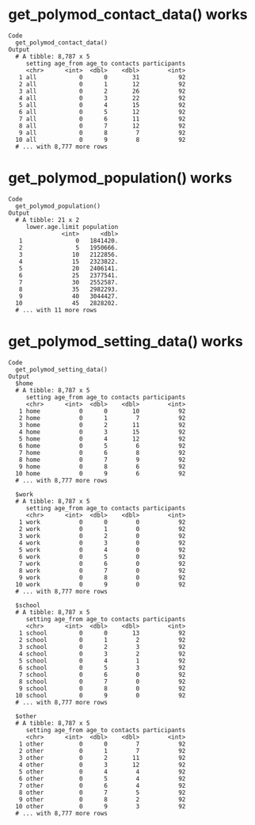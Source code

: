 # get_polymod_contact_data() works

    Code
      get_polymod_contact_data()
    Output
      # A tibble: 8,787 x 5
         setting age_from age_to contacts participants
         <chr>      <int>  <dbl>    <dbl>        <int>
       1 all            0      0       31           92
       2 all            0      1       12           92
       3 all            0      2       26           92
       4 all            0      3       22           92
       5 all            0      4       15           92
       6 all            0      5       12           92
       7 all            0      6       11           92
       8 all            0      7       12           92
       9 all            0      8        7           92
      10 all            0      9        8           92
      # ... with 8,777 more rows

# get_polymod_population() works

    Code
      get_polymod_population()
    Output
      # A tibble: 21 x 2
         lower.age.limit population
                   <int>      <dbl>
       1               0   1841420.
       2               5   1950666.
       3              10   2122856.
       4              15   2323822.
       5              20   2406141.
       6              25   2377541.
       7              30   2552587.
       8              35   2982293.
       9              40   3044427.
      10              45   2828202.
      # ... with 11 more rows

# get_polymod_setting_data() works

    Code
      get_polymod_setting_data()
    Output
      $home
      # A tibble: 8,787 x 5
         setting age_from age_to contacts participants
         <chr>      <int>  <dbl>    <dbl>        <int>
       1 home           0      0       10           92
       2 home           0      1        7           92
       3 home           0      2       11           92
       4 home           0      3       15           92
       5 home           0      4       12           92
       6 home           0      5        6           92
       7 home           0      6        8           92
       8 home           0      7        9           92
       9 home           0      8        6           92
      10 home           0      9        6           92
      # ... with 8,777 more rows
      
      $work
      # A tibble: 8,787 x 5
         setting age_from age_to contacts participants
         <chr>      <int>  <dbl>    <dbl>        <int>
       1 work           0      0        0           92
       2 work           0      1        0           92
       3 work           0      2        0           92
       4 work           0      3        0           92
       5 work           0      4        0           92
       6 work           0      5        0           92
       7 work           0      6        0           92
       8 work           0      7        0           92
       9 work           0      8        0           92
      10 work           0      9        0           92
      # ... with 8,777 more rows
      
      $school
      # A tibble: 8,787 x 5
         setting age_from age_to contacts participants
         <chr>      <int>  <dbl>    <dbl>        <int>
       1 school         0      0       13           92
       2 school         0      1        2           92
       3 school         0      2        3           92
       4 school         0      3        2           92
       5 school         0      4        1           92
       6 school         0      5        3           92
       7 school         0      6        0           92
       8 school         0      7        0           92
       9 school         0      8        0           92
      10 school         0      9        0           92
      # ... with 8,777 more rows
      
      $other
      # A tibble: 8,787 x 5
         setting age_from age_to contacts participants
         <chr>      <int>  <dbl>    <dbl>        <int>
       1 other          0      0        7           92
       2 other          0      1        7           92
       3 other          0      2       11           92
       4 other          0      3       12           92
       5 other          0      4        4           92
       6 other          0      5        4           92
       7 other          0      6        4           92
       8 other          0      7        5           92
       9 other          0      8        2           92
      10 other          0      9        3           92
      # ... with 8,777 more rows
      

